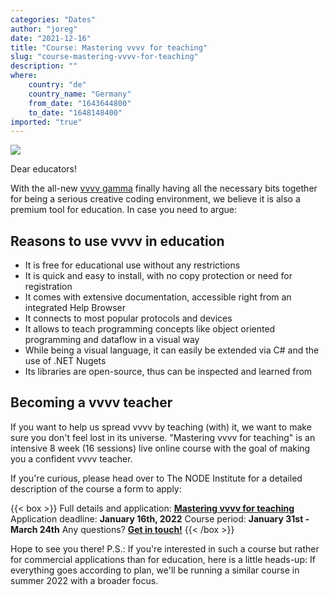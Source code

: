 ```yaml
---
categories: "Dates"
author: "joreg"
date: "2021-12-16"
title: "Course: Mastering vvvv for teaching"
slug: "course-mastering-vvvv-for-teaching"
description: ""
where: 
    country: "de"
    country_name: "Germany"
    from_date: "1643644800"
    to_date: "1648148400"
imported: "true"
---
```



![](Masteringvvvv.png) 

Dear educators!

With the all-new [vvvv gamma](http://visualprogramming.net/) finally having all the necessary bits together for being a serious creative coding environment, we believe it is also a premium tool for education. In case you need to argue:

## Reasons to use vvvv in education
* It is free for educational use without any restrictions
* It is quick and easy to install, with no copy protection or need for registration
* It comes with extensive documentation, accessible right from an integrated Help Browser
* It connects to most popular protocols and devices
* It allows to teach programming concepts like object oriented programming and dataflow in a visual way
* While being a visual language, it can easily be extended via C# and the use of .NET Nugets
* Its libraries are open-source, thus can be inspected and learned from

## Becoming a vvvv teacher
If you want to help us spread vvvv by teaching (with) it, we want to make sure you don't feel lost in its universe. "Mastering vvvv for teaching" is an intensive 8 week (16 sessions) live online course with the goal of making you a confident vvvv teacher. 

If you're curious, please head over to The NODE Institute for a detailed description of the course a form to apply:

{{< box >}}
Full details and application: **[Mastering vvvv for teaching](https://thenodeinstitute.org/mastering-vvvv-for-teaching/)**
Application deadline: **January 16th, 2022**
Course period: **January 31st - March 24th**
Any questions? **[Get in touch!](mailto:edu@vvvv.org)**{{< /box >}}

Hope to see you there!
P.S.: If you're interested in such a course but rather for commercial applications than for education, here is a little heads-up: If everything goes according to plan, we'll be running a similar course in summer 2022 with a broader focus.